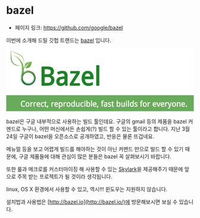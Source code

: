 bazel
==================================================
- 페이지 링크: https://github.com/google/bazel

이번에 소개해 드릴 깃헙 트랜드는 [bazel](http://bazel.io/) 입니다.

![이미지](img//009-05.png)

bazel은 구글 내부적으로 사용하는 빌드 툴인데요.
구글의 gmail 등의 제품을 bazel 커멘드로 누구나, 어떤 머신에서든 손쉽게(?) 빌드 할 수 있는 툴이라고 합니다. 지난 3월 24일 구글이 bazel을 오픈소스로 공개하였고, 반응은 물론 뜨겁네요.

메뉴얼 등을 보고 어렵게 빌드를 해야하는 것이 아닌 커맨드 만으로 빌드 할 수 있기 때문에, 구글 제품들에 대해 관심이 많은 분들은 bazel 꼭 살펴보시기 바랍니다. 

또한 룰과 메크로를 커스터마이징 해 사용할 수 있는 [Skylark](http://bazel.io/docs/skylark/index.html)을 제공해주기 때문에 앞으로 주목 받는 프로젝트가 될 것이라 생각됩니다.

linux, OS X 환경에서 사용할 수 있고, 역시!!! 윈도우는 지원하지 않습니다.

설치법과 사용법은 [http://bazel.io](http://bazel.io/)에 방문해보시면 보실 수 있습니다. 
